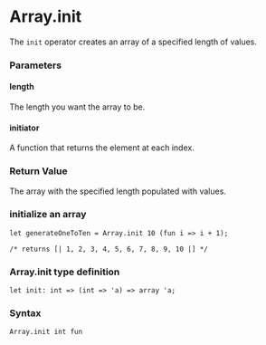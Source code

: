 # Array.init

The `init` operator creates an array of a specified length of values.

### Parameters

#### length
The length you want the array to be.

#### initiator
A function that returns the element at each index.

### Return Value
The array with the specified length populated with values.

### initialize an array
```
let generateOneToTen = Array.init 10 (fun i => i + 1);

/* returns [| 1, 2, 3, 4, 5, 6, 7, 8, 9, 10 |] */
```

### Array.init type definition
```
let init: int => (int => 'a) => array 'a;
```

### Syntax
```
Array.init int fun
```
